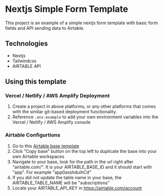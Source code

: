 # Nextjs Simple Form Template

This project is an example of a simple nextjs form template with basic form fields and API sending data to Airtable.

## Technologies

- Nextjs
- Tailwindcss
- AIRTABLE API

## Using this template

### Vercel / Netlify / AWS Amplify Deployment

1.  Create a project in above platforms, or any other platforms that comes with the similar git-based deployment functionality.
2.  Reference `.env.example` to add your own environment variables into the Vercel / Netlify / AWS Amplify console

### Airtable Configurtions

1. Go to this [Airtable base template](https://airtable.com/shrEx9F5HrXikWXii)
2. Click "Copy base" button on the top left to duplicate the base into your own Airtable workspaces
3. Navigate to your base, look for the path in the url right after "airtable.com/". It is your AIRTABLE_BASE_ID and it should start with "app". For example "app0asshduihCd"
4. If you did not update the table name in your base, the AIRTABLE_TABLE_NAME will be "subscriptions"
5. Locate your AIRTABLE_API_KEY in https://airtable.com/account
